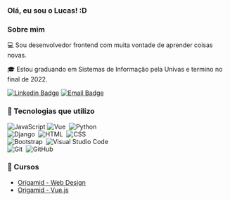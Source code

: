 ### Olá, eu sou o Lucas! :D

### Sobre mim
💻 Sou desenvolvedor frontend com muita vontade de aprender coisas novas.

🎓 Estou graduando em Sistemas de Informação pela Univas e termino no final de 2022.

[![Linkedin Badge](https://img.shields.io/badge/-LinkedIn-blue?style=flat-square&logo=Linkedin&logoColor=white&link=https://www.linkedin.com/in/fagnerpsantos/)](https://br.linkedin.com/in/lucas-nery-57b476180/)
[![Email Badge](https://img.shields.io/badge/-LinkedIn-blue?style=flat-square&logo=Linkedin&logoColor=white&link=lucasnerytoledo@hotmail.com)](https://br.linkedin.com/in/lucas-nery-57b476180/)

### 📜 Tecnologias que utilizo

![JavaScript](https://img.shields.io/badge/JavaScript-F7DF1E?style=for-the-badge&logo=javascript&logoColor=black)
![Vue](https://img.shields.io/badge/Vue.js-42b983?style=for-the-badge&logo=vuejs)&nbsp;
![Python](https://img.shields.io/badge/Python-2d618c?style=for-the-badge&logo=python)&nbsp;<br>
![Django](https://img.shields.io/badge/Django-0C4B33?style=for-the-badge&logo=django)&nbsp;
![HTML](https://img.shields.io/badge/HTML-ffa500?style=for-the-badge&logo=HTML5)&nbsp;
![CSS](https://img.shields.io/badge/-CSS-264DE4?style=for-the-badge&logo=CSS3)&nbsp;<br>
![Bootstrap](https://img.shields.io/badge/-Bootstrap-6A429D?style=flat&logo=bootstrap)&nbsp;
![Visual Studio Code](https://img.shields.io/badge/-Visual%20Studio%20Code-23ACF4?style=flat&logo=visual-studio-code&logoColor=007ACC)&nbsp;<br>
![Git](https://img.shields.io/badge/-Git-E84E31?style=flat&logo=git)&nbsp;
![GitHub](https://img.shields.io/badge/-GitHub-05122A?style=flat&logo=github)&nbsp;

### 📜 Cursos

- [Origamid - Web Design](https://www.origamid.com/certificate/764074c1/)
- [Origamid - Vue.js](https://www.origamid.com/certificate/4dba0e50/)
